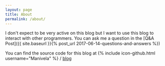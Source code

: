 ```yaml
---
layout: page
title: About
permalink: /about/
---
```


I don't expect to be very active on this blog but I want to use this blog to interact with other programmers. You can ask me a question in the [Q&A Post]({{ site.baseurl }}{% post_url 2017-06-14-questions-and-answers %})

You can find the source code for this blog at
{% include icon-github.html username="Manivela" %} / [blog](https://github.com/Manivela/blog)
